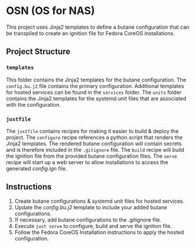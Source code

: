 # OSN (OS for NAS)

This project uses Jinja2 templates to define a butane configuration that can be transpiled to create an ignition file for Fedora CoreOS installations.

## Project Structure

### `templates`

This folder contains the Jinja2 templates for the butane configuration. The `config.bu.j2` file contains the primary configuration. Additional templates for hosted services can be found in the `services` folder. The `units` folder contains the Jinja2 templates for the systemd unit files that are associated with the configuration.

### `justfile`

The `justfile` contains recipes for making it easier to build & deploy the project. The `configure` recipe references a python script that renders the Jinja2 templates. The rendered butane configuration will contain secrets and is therefore included in the `.gitignore` file. The `build` recipe will build the ignition file from the provided butane configuration files. The `serve` recipe will start up a web server to allow installations to access the generated _config.ign_ file.

## Instructions

1. Create butane configurations & systemd unit files for hosted services.
1. Update the _config.bu.j2_ template to include your added butane configurations.
1. If necessary, add butane configurations to the .gitignore file.
1. Execute `just serve` to configure, build and serve the ignition file.
1. Follow the Fedora CoreOS Installation instructions to apply the hosted configuration.
